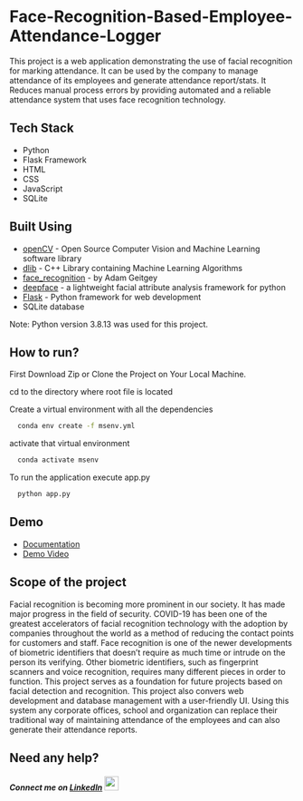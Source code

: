 # Face-Recognition-Based-Employee-Attendance-Logger

This project is a web application demonstrating the use of facial recognition for marking attendance. It can be used by the company to manage attendance of its employees and generate attendance report/stats. It Reduces manual process errors by providing automated and a reliable attendance system that uses face recognition technology.

## Tech Stack
- Python
- Flask Framework
- HTML
- CSS
- JavaScript
- SQLite

## Built Using

 - [openCV](https://github.com/opencv/opencv) - Open Source Computer Vision and Machine Learning software library
 - [dlib](https://github.com/davisking/dlib) - C++ Library containing Machine Learning Algorithms
 - [face_recognition](https://github.com/ageitgey/face_recognition) - by Adam Geitgey
 - [deepface](https://github.com/serengil/deepface) - a lightweight facial attribute analysis framework for python
 - [Flask](https://github.com/pallets/flask) - Python framework for web development
 - SQLite database

Note: Python version 3.8.13 was used for this project.


## How to run?

First Download Zip or Clone the Project on Your Local Machine.

cd to the directory where root file is located

Create a virtual environment with all the dependencies
```bash
  conda env create -f msenv.yml
```
activate that virtual environment
```bash
  conda activate msenv
```
To run the application execute app.py    
```bash
  python app.py
```

## Demo

* [Documentation](https://drive.google.com/file/d/1Plv6hl9J_NYnsVLFQqnaSEAFlhZNucZU/view?usp=sharing)
* [Demo Video](https://youtu.be/pRTdgs3u42M)

## Scope of the project 

Facial recognition is becoming more prominent in our society. It has made major progress in the field of security. COVID-19 has been one of the greatest accelerators of facial recognition technology with the adoption by companies throughout the world as a method of reducing the contact points for customers and staff.  Face recognition is one of the newer developments of biometric identifiers that doesn’t require as much time or intrude on the person its verifying. Other biometric identifiers, such as fingerprint scanners and voice recognition, requires many different pieces in order to function. This project serves as a foundation for future projects based on facial detection and recognition. This project also convers web development and database management with a user-friendly UI. Using this system any corporate offices, school and organization can replace their traditional way of maintaining attendance of the employees and can also generate their attendance reports. 

## Need any help?
##### Connect me on [LinkedIn](https://www.linkedin.com/in/manisha-varshney-914646191/)  <img src="https://cdn.iconscout.com/icon/free/png-256/linkedin-162-498418.png" width="25"> 
